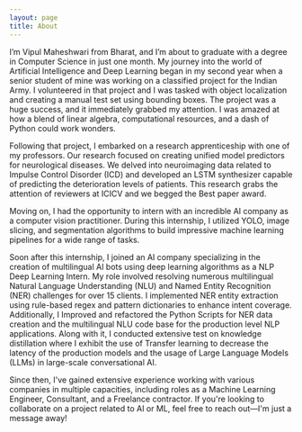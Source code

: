 ```yaml
---
layout: page
title: About
---
```


I’m Vipul Maheshwari from Bharat, and I’m about to graduate with a degree in Computer Science in just one month. My journey into the world of Artificial Intelligence and Deep Learning began in my second year when a senior student of mine was working on a classified project for the Indian Army. I volunteered in that project and I was tasked with object localization and creating a manual test set using bounding boxes. The project was a huge success, and it immediately grabbed my attention. I was amazed at how a blend of linear algebra, computational resources, and a dash of Python could work wonders.

Following that project, I embarked on a research apprenticeship with one of my professors. Our research focused on creating unified model predictors for neurological diseases. We delved into neuroimaging data related to Impulse Control Disorder (ICD) and developed an LSTM synthesizer capable of predicting the deterioration levels of patients. This research grabs the attention of reviewers at ICICV and we begged the Best paper award.

Moving on, I had the opportunity to intern with an incredible AI company as a computer vision practitioner. During this internship, I utilized YOLO, image slicing, and segmentation algorithms to build impressive machine learning pipelines for a wide range of tasks.

Soon after this internship, I joined an AI company specializing in the creation of multilingual AI bots using deep learning algorithms as a NLP Deep Learning Intern. My role involved resolving numerous multilingual Natural Language Understanding (NLU) and Named Entity Recognition (NER) challenges for over 15 clients. I implemented NER entity extraction using rule-based regex and pattern dictionaries to enhance intent coverage. Additionally, I Improved and refactored the Python Scripts for NER data creation and the multilingual NLU code base for the production level NLP applications. Along with it, I conducted extensive test on knowledge distillation where I exhibit the use of Transfer learning to decrease the latency of the production models and the usage of Large Language Models (LLMs) in large-scale conversational AI.

Since then, I've gained extensive experience working with various companies in multiple capacities, including roles as a Machine Learning Engineer, Consultant, and a Freelance contractor. If you're looking to collaborate on a project related to AI or ML, feel free to reach out—I'm just a message away!
